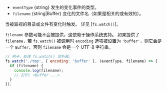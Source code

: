 <!-- YAML
added: v0.5.8
-->

* `eventType` {string} 发生的变化事件的类型。
* `filename` {string|Buffer} 变化的文件名（如果是相关的或有效的）。

当被监视的目录或文件有变化时触发。
详见 [`fs.watch()`]。

`filename` 参数可能不会被提供，这依赖于操作系统支持。
如果提供了 `filename`，若 `fs.watch()` 被调用时 `encoding` 选项被设置为 `'buffer'`，则它会是一个 `Buffer`，否则 `filename` 会是一个 UTF-8 字符串。

```js
// 例子，处理 fs.watch() 监听器。
fs.watch('./tmp', { encoding: 'buffer' }, (eventType, filename) => {
  if (filename) {
    console.log(filename);
    // 打印: <Buffer ...>
  }
});
```


